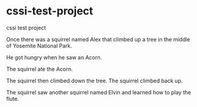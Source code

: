 # cssi-test-project
cssi test project


Once there was a squirrel named Alex that climbed up a  tree in the middle of Yosemite National Park.

He got hungry when he saw an Acorn.  

The squirrel ate the Acorn.

The squirrel then climbed down the tree.
The squirrel climbed back up.

The squirrel saw another squirrel named Elvin and learned how to play the flute.
